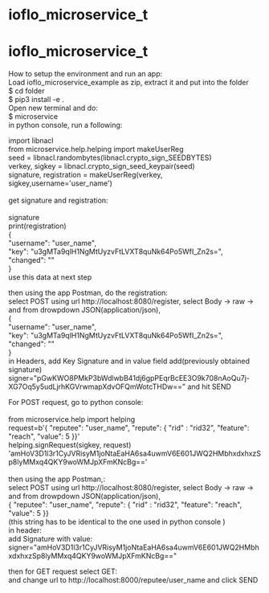 # ioflo_microservice_t
# ioflo_microservice_t
How to setup the environment and run an app: <br />
Load ioflo_microservice_example as zip, extract it and put into the folder <br />
$ cd folder <br />
$ pip3 install -e .   <br />
Open new terminal and do: <br />
$ microservice <br />
in python console, run a following:<br />

import libnacl <br />
from microservice.help.helping import makeUserReg <br />
seed = libnacl.randombytes(libnacl.crypto_sign_SEEDBYTES) <br />
verkey, sigkey = libnacl.crypto_sign_seed_keypair(seed) <br />
signature, registration = makeUserReg(verkey, sigkey,username='user_name')  <br />
<br />
get signature and registration:  <br />
<br />
signature <br />
print(registration) <br />
{  <br />
  "username": "user_name", <br />
  "key": "u3gMTa9qlH1NgMtUyzvFtLVXT8quNk64Po5WfI_Zn2s=", <br />
  "changed": "" <br />
} <br />
use this data at next step<br />

then using the app Postman, do the registration: <br />
select POST using url http://localhost:8080/register, select Body -> raw -> and from drowpdown JSON(application/json), <br />
{ <br />
  "username": "user_name",<br />
  "key": "u3gMTa9qlH1NgMtUyzvFtLVXT8quNk64Po5WfI_Zn2s=",<br />
  "changed": ""<br />
}<br />
in Headers, add Key Signature and in value field add(previously obtained signature) signer="pGwKWO8PMkP3bWdlwbB41dj6gpPEqrBcEE3O9k708nAoQu7j-XG7Oq5y5udLjrhKGVrwmapXdvOFQmWotcTHDw=="
 and hit SEND <br />

For POST request, go to python console:<br />
<br />
from microservice.help import helping<br />
request=b'{   "reputee": "user_name", "repute": {    "rid" : "rid32", "feature": "reach", "value": 5 }}'<br />
helping.signRequest(sigkey, request)<br />
'amHoV3D1l3r1CyJVRisyM1joNtaEaHA6sa4uwmV6E601JWQ2HMbhxdxhxzSp8lyMMxq4QKY9woWMJpXFmKNcBg=='<br />
<br />
then using the app Postman,: <br />
select POST using url http://localhost:8080/register, select Body -> raw -> and from drowpdown JSON(application/json), <br />
{   "reputee": "user_name", "repute": {    "rid" : "rid32", "feature": "reach", "value": 5 }}<br />
(this string has to be identical to the one used in python console )<br />
in header:<br />
add Signature with value:<br />
signer="amHoV3D1l3r1CyJVRisyM1joNtaEaHA6sa4uwmV6E601JWQ2HMbhxdxhxzSp8lyMMxq4QKY9woWMJpXFmKNcBg=="<br />


then for GET request select GET: <br />
and change url to http://localhost:8000/reputee/user_name and click SEND





